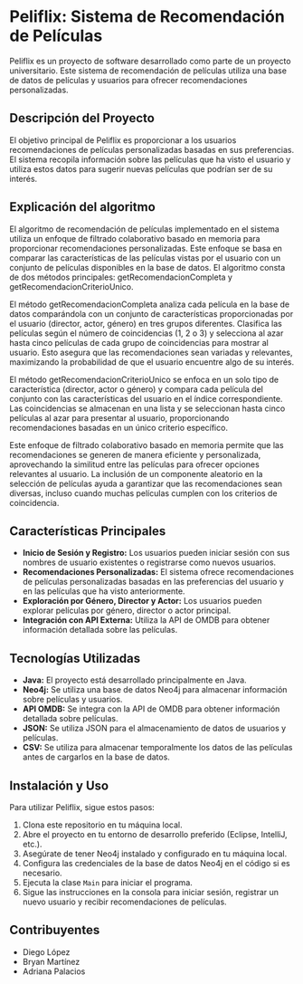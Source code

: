 # Peliflix: Sistema de Recomendación de Películas

Peliflix es un proyecto de software desarrollado como parte de un proyecto universitario. Este sistema de recomendación de películas utiliza una base de datos de películas y usuarios para ofrecer recomendaciones personalizadas.

## Descripción del Proyecto

El objetivo principal de Peliflix es proporcionar a los usuarios recomendaciones de películas personalizadas basadas en sus preferencias. El sistema recopila información sobre las películas que ha visto el usuario y utiliza estos datos para sugerir nuevas películas que podrían ser de su interés.

## Explicación del algoritmo
El algoritmo de recomendación de películas implementado en el sistema utiliza un enfoque de filtrado colaborativo basado en memoria para proporcionar recomendaciones personalizadas. Este enfoque se basa en comparar las características de las películas vistas por el usuario con un conjunto de películas disponibles en la base de datos. El algoritmo consta de dos métodos principales: getRecomendacionCompleta y getRecomendacionCriterioUnico.

El método getRecomendacionCompleta analiza cada película en la base de datos comparándola con un conjunto de características proporcionadas por el usuario (director, actor, género) en tres grupos diferentes. Clasifica las películas según el número de coincidencias (1, 2 o 3) y selecciona al azar hasta cinco películas de cada grupo de coincidencias para mostrar al usuario. Esto asegura que las recomendaciones sean variadas y relevantes, maximizando la probabilidad de que el usuario encuentre algo de su interés.

El método getRecomendacionCriterioUnico se enfoca en un solo tipo de característica (director, actor o género) y compara cada película del conjunto con las características del usuario en el índice correspondiente. Las coincidencias se almacenan en una lista y se seleccionan hasta cinco películas al azar para presentar al usuario, proporcionando recomendaciones basadas en un único criterio específico.

Este enfoque de filtrado colaborativo basado en memoria permite que las recomendaciones se generen de manera eficiente y personalizada, aprovechando la similitud entre las películas para ofrecer opciones relevantes al usuario. La inclusión de un componente aleatorio en la selección de películas ayuda a garantizar que las recomendaciones sean diversas, incluso cuando muchas películas cumplen con los criterios de coincidencia.


## Características Principales

- **Inicio de Sesión y Registro:** Los usuarios pueden iniciar sesión con sus nombres de usuario existentes o registrarse como nuevos usuarios.
- **Recomendaciones Personalizadas:** El sistema ofrece recomendaciones de películas personalizadas basadas en las preferencias del usuario y en las películas que ha visto anteriormente.
- **Exploración por Género, Director y Actor:** Los usuarios pueden explorar películas por género, director o actor principal.
- **Integración con API Externa:** Utiliza la API de OMDB para obtener información detallada sobre las películas.

## Tecnologías Utilizadas

- **Java:** El proyecto está desarrollado principalmente en Java.
- **Neo4j:** Se utiliza una base de datos Neo4j para almacenar información sobre películas y usuarios.
- **API OMDB:** Se integra con la API de OMDB para obtener información detallada sobre películas.
- **JSON:** Se utiliza JSON para el almacenamiento de datos de usuarios y películas.
- **CSV:** Se utiliza para almacenar temporalmente los datos de las películas antes de cargarlos en la base de datos.

## Instalación y Uso

Para utilizar Peliflix, sigue estos pasos:

1. Clona este repositorio en tu máquina local.
2. Abre el proyecto en tu entorno de desarrollo preferido (Eclipse, IntelliJ, etc.).
3. Asegúrate de tener Neo4j instalado y configurado en tu máquina local.
4. Configura las credenciales de la base de datos Neo4j en el código si es necesario.
5. Ejecuta la clase `Main` para iniciar el programa.
6. Sigue las instrucciones en la consola para iniciar sesión, registrar un nuevo usuario y recibir recomendaciones de películas.

## Contribuyentes

- Diego López
- Bryan Martínez
- Adriana Palacios
